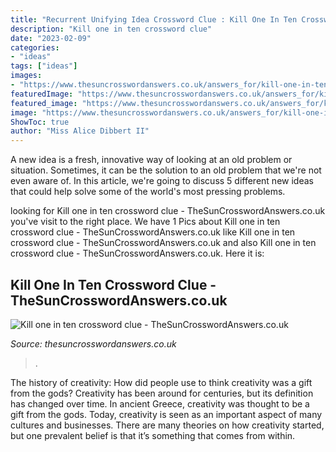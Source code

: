 ```yaml
---
title: "Recurrent Unifying Idea Crossword Clue : Kill One In Ten Crossword Clue"
description: "Kill one in ten crossword clue"
date: "2023-02-09"
categories:
- "ideas"
tags: ["ideas"]
images:
- "https://www.thesuncrosswordanswers.co.uk/answers_for/kill-one-in-ten.jpg"
featuredImage: "https://www.thesuncrosswordanswers.co.uk/answers_for/kill-one-in-ten.jpg"
featured_image: "https://www.thesuncrosswordanswers.co.uk/answers_for/kill-one-in-ten.jpg"
image: "https://www.thesuncrosswordanswers.co.uk/answers_for/kill-one-in-ten.jpg"
ShowToc: true
author: "Miss Alice Dibbert II"
---
```



A new idea is a fresh, innovative way of looking at an old problem or situation. Sometimes, it can be the solution to an old problem that we're not even aware of. In this article, we're going to discuss 5 different new ideas that could help solve some of the world's most pressing problems.

	

		
looking for Kill one in ten crossword clue - TheSunCrosswordAnswers.co.uk you've visit to the right place. We have 1 Pics about Kill one in ten crossword clue - TheSunCrosswordAnswers.co.uk like Kill one in ten crossword clue - TheSunCrosswordAnswers.co.uk and also Kill one in ten crossword clue - TheSunCrosswordAnswers.co.uk. Here it is:
		
    
## Kill One In Ten Crossword Clue - TheSunCrosswordAnswers.co.uk

<img loading=lazy src="https://www.thesuncrosswordanswers.co.uk/answers_for/kill-one-in-ten.jpg" onerror="this.onerror=null;this.src='https://tse4.mm.bing.net/th?id=OIP.uEiDwmOiQo7SgTlC0CGAWQHaEP&amp;pid=15.1';" alt="Kill one in ten crossword clue - TheSunCrosswordAnswers.co.uk">

_Source: thesuncrosswordanswers.co.uk_

>. 

	

The history of creativity: How did people use to think creativity was a gift from the gods?
Creativity has been around for centuries, but its definition has changed over time. In ancient Greece, creativity was thought to be a gift from the gods. Today, creativity is seen as an important aspect of many cultures and businesses. There are many theories on how creativity started, but one prevalent belief is that it’s something that comes from within.

